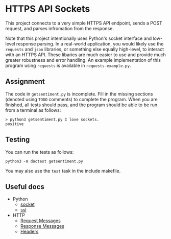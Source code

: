 HTTPS API Sockets
=================

This project connects to a very simple HTTPS API endpoint, sends a POST request, and parses infromation from the response.

Note that this project intentionally uses Python's socket interface and low-level response parsing. In a real-world application, you would likely use the `requests` and `json` libraries, or something else equally high-level, to interact with an HTTPS API. These libaries are much easier to use and provide much greater robustness and error handling. An example implementation of this program using `requests` is available in `requests-example.py`.

Assignment
----------

The code in `getsentiment.py` is incomplete. Fill in the missing sections (denoted using `TODO` comments) to complete the program. When you are finished, all tests should pass, and the program should be able to be run from a terminal as follows:

```
> python3 getsentiment.py I love sockets.
positive
```

Testing
-------

You can run the tests as follows:

```
python3 -m doctest getsentiment.py
```

You may also use the `test` task in the include makefile.

Useful docs
-----------

- Python
    - [socket](https://docs.python.org/3/library/socket.html)
    - [ssl](https://docs.python.org/3/library/ssl.html)
- HTTP
    - [Request Messages](https://en.wikipedia.org/wiki/Hypertext_Transfer_Protocol#HTTP/1.1_request_messages)
    - [Response Messages](https://en.wikipedia.org/wiki/Hypertext_Transfer_Protocol#HTTP/1.1_response_messages)
    - [Headers](https://developer.mozilla.org/en-US/docs/Web/HTTP/Headers)
